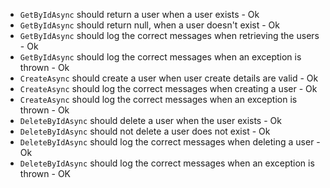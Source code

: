 - `GetByIdAsync` should return a user when a user exists - Ok
- `GetByIdAsync` should return null, when a user doesn't exist - Ok
- `GetByIdAsync` should log the correct messages when retrieving the users - Ok
- `GetByIdAsync` should log the correct messages when an exception is thrown - Ok
- `CreateAsync` should create a user when user create details are valid - Ok
- `CreateAsync` should log the correct messages when creating a user - Ok
- `CreateAsync` should log the correct messages when an exception is thrown - Ok
- `DeleteByIdAsync` should delete a user when the user exists - Ok
- `DeleteByIdAsync` should not delete a user does not exist - Ok
- `DeleteByIdAsync` should log the correct messages when deleting a user - Ok
- `DeleteByIdAsync` should log the correct messages when an exception is thrown - OK